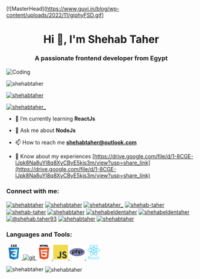 [![MasterHead](https://www.guvi.in/blog/wp-content/uploads/2022/11/giphyFSD.gif]
<h1 align="center">Hi 👋, I'm Shehab Taher</h1>
<h3 align="center">A passionate frontend developer from Egypt</h3>
<img align="center" alt="Coding" width="600" src="https://cdn.dribbble.com/users/1162077/screenshots/3848914/programmer.gif">

<p align="left"> <img src="https://komarev.com/ghpvc/?username=shehabtaher&label=Profile%20views&color=0e75b6&style=flat" alt="shehabtaher" /> </p>

<p align="left"> <a href="https://github.com/ryo-ma/github-profile-trophy"><img src="https://github-profile-trophy.vercel.app/?username=shehabtaher" alt="shehabtaher" /></a> </p>

<p align="left"> <a href="https://twitter.com/shehabtaher_" target="blank"><img src="https://img.shields.io/twitter/follow/shehabtaher_?logo=twitter&style=for-the-badge" alt="shehabtaher_" /></a> </p>

- 🌱 I’m currently learning **ReactJs**

- 💬 Ask me about **NodeJs**

- 📫 How to reach me **shehabtaher@outlook.com**

- 📄 Know about my experiences [https://drive.google.com/file/d/1-8CGE-IJpk8Na8uYl8q8XyCByE5kjs3m/view?usp=share_link](https://drive.google.com/file/d/1-8CGE-IJpk8Na8uYl8q8XyCByE5kjs3m/view?usp=share_link)

<h3 align="left">Connect with me:</h3>
<p align="left">
<a href="https://codepen.io/shehabtaher" target="blank"><img align="center" src="https://raw.githubusercontent.com/rahuldkjain/github-profile-readme-generator/master/src/images/icons/Social/codepen.svg" alt="shehabtaher" height="30" width="40" /></a>
<a href="https://dev.to/shehabtaher" target="blank"><img align="center" src="https://raw.githubusercontent.com/rahuldkjain/github-profile-readme-generator/master/src/images/icons/Social/devto.svg" alt="shehabtaher" height="30" width="40" /></a>
<a href="https://twitter.com/shehabtaher_" target="blank"><img align="center" src="https://raw.githubusercontent.com/rahuldkjain/github-profile-readme-generator/master/src/images/icons/Social/twitter.svg" alt="shehabtaher_" height="30" width="40" /></a>
<a href="https://linkedin.com/in/shehab-taher" target="blank"><img align="center" src="https://raw.githubusercontent.com/rahuldkjain/github-profile-readme-generator/master/src/images/icons/Social/linked-in-alt.svg" alt="shehab-taher" height="30" width="40" /></a>
<a href="https://stackoverflow.com/users/shehab-taher" target="blank"><img align="center" src="https://raw.githubusercontent.com/rahuldkjain/github-profile-readme-generator/master/src/images/icons/Social/stack-overflow.svg" alt="shehab-taher" height="30" width="40" /></a>
<a href="https://codesandbox.com/shehabtaher" target="blank"><img align="center" src="https://raw.githubusercontent.com/rahuldkjain/github-profile-readme-generator/master/src/images/icons/Social/codesandbox.svg" alt="shehabtaher" height="30" width="40" /></a>
<a href="https://fb.com/shehabeldentaher" target="blank"><img align="center" src="https://raw.githubusercontent.com/rahuldkjain/github-profile-readme-generator/master/src/images/icons/Social/facebook.svg" alt="shehabeldentaher" height="30" width="40" /></a>
<a href="https://instagram.com/shehabeldentaher" target="blank"><img align="center" src="https://raw.githubusercontent.com/rahuldkjain/github-profile-readme-generator/master/src/images/icons/Social/instagram.svg" alt="shehabeldentaher" height="30" width="40" /></a>
<a href="https://medium.com/@shehab.taher93" target="blank"><img align="center" src="https://raw.githubusercontent.com/rahuldkjain/github-profile-readme-generator/master/src/images/icons/Social/medium.svg" alt="@shehab.taher93" height="30" width="40" /></a>
<a href="https://www.hackerrank.com/shehabtaher" target="blank"><img align="center" src="https://raw.githubusercontent.com/rahuldkjain/github-profile-readme-generator/master/src/images/icons/Social/hackerrank.svg" alt="shehabtaher" height="30" width="40" /></a>
<a href="https://www.leetcode.com/shehabtaher" target="blank"><img align="center" src="https://raw.githubusercontent.com/rahuldkjain/github-profile-readme-generator/master/src/images/icons/Social/leet-code.svg" alt="shehabtaher" height="30" width="40" /></a>
</p>

<h3 align="left">Languages and Tools:</h3>
<p align="left"> <a href="https://www.w3schools.com/css/" target="_blank" rel="noreferrer"> <img src="https://raw.githubusercontent.com/devicons/devicon/master/icons/css3/css3-original-wordmark.svg" alt="css3" width="40" height="40"/> </a> <a href="https://git-scm.com/" target="_blank" rel="noreferrer"> <img src="https://www.vectorlogo.zone/logos/git-scm/git-scm-icon.svg" alt="git" width="40" height="40"/> </a> <a href="https://www.w3.org/html/" target="_blank" rel="noreferrer"> <img src="https://raw.githubusercontent.com/devicons/devicon/master/icons/html5/html5-original-wordmark.svg" alt="html5" width="40" height="40"/> </a> <a href="https://developer.mozilla.org/en-US/docs/Web/JavaScript" target="_blank" rel="noreferrer"> <img src="https://raw.githubusercontent.com/devicons/devicon/master/icons/javascript/javascript-original.svg" alt="javascript" width="40" height="40"/> </a> <a href="https://www.php.net" target="_blank" rel="noreferrer"> <img src="https://raw.githubusercontent.com/devicons/devicon/master/icons/php/php-original.svg" alt="php" width="40" height="40"/> </a> <a href="https://reactjs.org/" target="_blank" rel="noreferrer"> <img src="https://raw.githubusercontent.com/devicons/devicon/master/icons/react/react-original-wordmark.svg" alt="react" width="40" height="40"/> </a> </p>

<p><img align="left" src="https://github-readme-stats.vercel.app/api/top-langs?username=shehabtaher&show_icons=true&locale=en&layout=compact" alt="shehabtaher" /></p>

<p>&nbsp;<img align="center" src="https://github-readme-stats.vercel.app/api?username=shehabtaher&show_icons=true&locale=en" alt="shehabtaher" /></p>
